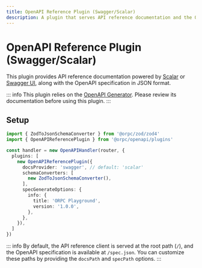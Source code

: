 ```yaml
---
title: OpenAPI Reference Plugin (Swagger/Scalar)
description: A plugin that serves API reference documentation and the OpenAPI specification for your API.
---
```


# OpenAPI Reference Plugin (Swagger/Scalar)

This plugin provides API reference documentation powered by [Scalar](https://github.com/scalar/scalar) or [Swagger UI](https://swagger.io/tools/swagger-ui/), along with the OpenAPI specification in JSON format.

::: info
This plugin relies on the [OpenAPI Generator](/docs/openapi/openapi-specification). Please review its documentation before using this plugin.
:::

## Setup

```ts
import { ZodToJsonSchemaConverter } from '@orpc/zod/zod4'
import { OpenAPIReferencePlugin } from '@orpc/openapi/plugins'

const handler = new OpenAPIHandler(router, {
  plugins: [
    new OpenAPIReferencePlugin({
      docsProvider: 'swagger', // default: 'scalar'
      schemaConverters: [
        new ZodToJsonSchemaConverter(),
      ],
      specGenerateOptions: {
        info: {
          title: 'ORPC Playground',
          version: '1.0.0',
        },
      },
    }),
  ]
})
```

::: info
By default, the API reference client is served at the root path (`/`), and the OpenAPI specification is available at `/spec.json`. You can customize these paths by providing the `docsPath` and `specPath` options.
:::
